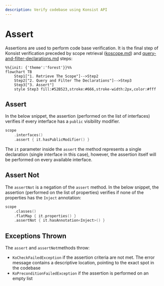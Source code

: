 ```yaml
---
description: Verify codebase using Konsist API
---
```


# Assert

Assertions are used to perform code base verification. It is the final step of Konsist verification preceded by scope retrieval ([koscope.md](koscope.md "mention")) and [query-and-filter-declarations.md](query-and-filter-declarations.md "mention") steps:

```mermaid
%%{init: {'theme':'forest'}}%%
flowchart TB
    Step1["1. Retrieve The Scope"]-->Step2
    Step2["2. Query and Filter The Declarations"]-->Step3
    Step3["3. Assert"]
    style Step3 fill:#52B523,stroke:#666,stroke-width:2px,color:#fff
```

## Assert

In the below snippet, the assertion (performed on the list of interfaces) verifies if every interface has a `public` visibility modifier.

```kotlin
scope
    .interfaces()
    .assert { it.hasPublicModifier() }
```

The `it` parameter inside the `assert` the method represents a single declaration (single interface in this case), however, the assertion itself will be performed on every available interface.&#x20;

## Assert Not

The `assertNot` is a negation of the `assert` method. In the below snippet, the assertion (performed on the list of properties) verifies if none of the properties has the `Inject` annotation:

```kotlin
scope
    .classes()
    .flatMap { it.properties() }
    .assertNot { it.hasAnnotation<Inject>() }
```

## Exceptions Thrown

The `assert` and `assertNot`methods throw:

* `KoCheckFailedException` if the assertion criteria are not met. The error message contains a descriptive location, pointing to the exact spot in the codebase
* `KoPreconditionFailedException` if the assertion is performed on an empty list
